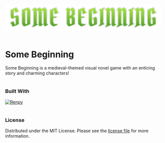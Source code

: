 <!-- https://github.com/othneildrew/Best-README-Template -->

<br>
  <div align="center">
    <img src="game/images/logo.png" width="812">
  </div>
</br>



# Some Beginning

<!-- BADGES
[![Contributors][contributors-shield]][contributors-url]
[![Stargazers][stars-shield]][stars-url]
[![MIT License][license-shield]][license-url]
-->

Some Beginning is a medieval-themed visual novel game with an enticing story and charming characters!
<br></br>



<!-- BUILT WITH -->
### Built With

[![Renpy][Renpy]][Renpy-url]
<br></br>



<!-- LICENSE -->
### License

Distributed under the MIT License. Please see the [license file](https://github.com/Freezanator/SomeBeginning/blob/main/LICENSE.txt) for more information.



<!-- MARKDOWN LINKS & IMAGES -->
<!-- https://www.markdownguide.org/basic-syntax/#reference-style-links -->
[contributors-shield]: https://img.shields.io/github/contributors/github_username/repo_name.svg?style=for-the-badge
[contributors-url]: https://github.com/Freezanator/SomeBeginning/graphs/contributors
[stars-shield]: https://img.shields.io/github/stars/github_username/repo_name.svg?style=for-the-badge
[stars-url]: https://github.com/Freezanator/SomeBeginning/stargazers
[license-shield]: https://img.shields.io/github/license/github_username/repo_name.svg?style=for-the-badge
[license-url]: https://github.com/Freezanator/SomeBeginning/blob/main/LICENSE.txt
[Renpy]: https://img.shields.io/badge/Ren'py-FF7F7F?style=for-the-badge&logo=renpy&logoColor=white
[Renpy-url]: https://www.renpy.org/
